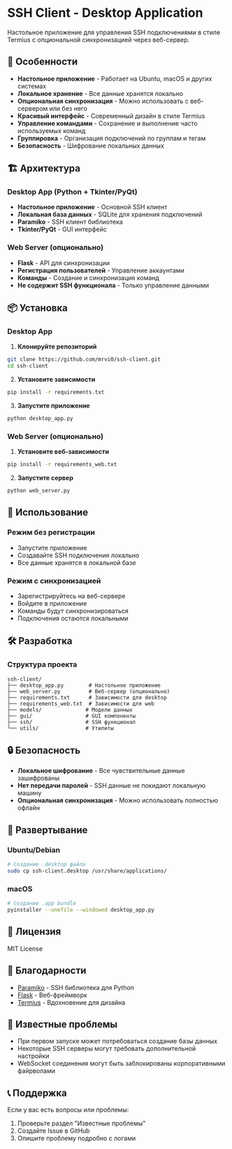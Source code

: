 # SSH Client - Desktop Application

Настольное приложение для управления SSH подключениями в стиле Termius с опциональной синхронизацией через веб-сервер.

## 🚀 Особенности

- **Настольное приложение** - Работает на Ubuntu, macOS и других системах
- **Локальное хранение** - Все данные хранятся локально
- **Опциональная синхронизация** - Можно использовать с веб-сервером или без него
- **Красивый интерфейс** - Современный дизайн в стиле Termius
- **Управление командами** - Сохранение и выполнение часто используемых команд
- **Группировка** - Организация подключений по группам и тегам
- **Безопасность** - Шифрование локальных данных

## 🏗️ Архитектура

### Desktop App (Python + Tkinter/PyQt)
- **Настольное приложение** - Основной SSH клиент
- **Локальная база данных** - SQLite для хранения подключений
- **Paramiko** - SSH клиент библиотека
- **Tkinter/PyQt** - GUI интерфейс

### Web Server (опционально)
- **Flask** - API для синхронизации
- **Регистрация пользователей** - Управление аккаунтами
- **Команды** - Создание и синхронизация команд
- **Не содержит SSH функционала** - Только управление данными

## 📦 Установка

### Desktop App

1. **Клонируйте репозиторий**
```bash
git clone https://github.com/mrvi0/ssh-client.git
cd ssh-client
```

2. **Установите зависимости**
```bash
pip install -r requirements.txt
```

3. **Запустите приложение**
```bash
python desktop_app.py
```

### Web Server (опционально)

1. **Установите веб-зависимости**
```bash
pip install -r requirements_web.txt
```

2. **Запустите сервер**
```bash
python web_server.py
```

## 📱 Использование

### Режим без регистрации
- Запустите приложение
- Создавайте SSH подключения локально
- Все данные хранятся в локальной базе

### Режим с синхронизацией
- Зарегистрируйтесь на веб-сервере
- Войдите в приложение
- Команды будут синхронизироваться
- Подключения остаются локальными

## 🛠️ Разработка

### Структура проекта
```
ssh-client/
├── desktop_app.py        # Настольное приложение
├── web_server.py         # Веб-сервер (опционально)
├── requirements.txt      # Зависимости для desktop
├── requirements_web.txt  # Зависимости для web
├── models/              # Модели данных
├── gui/                 # GUI компоненты
├── ssh/                 # SSH функционал
└── utils/               # Утилиты
```

## 🔒 Безопасность

- **Локальное шифрование** - Все чувствительные данные зашифрованы
- **Нет передачи паролей** - SSH данные не покидают локальную машину
- **Опциональная синхронизация** - Можно использовать полностью офлайн

## 🚀 Развертывание

### Ubuntu/Debian
```bash
# Создание .desktop файла
sudo cp ssh-client.desktop /usr/share/applications/
```

### macOS
```bash
# Создание .app bundle
pyinstaller --onefile --windowed desktop_app.py
```

## 📄 Лицензия

MIT License

## 🙏 Благодарности

- [Paramiko](https://github.com/paramiko/paramiko) - SSH библиотека для Python
- [Flask](https://flask.palletsprojects.com/) - Веб-фреймворк
- [Termius](https://termius.com/) - Вдохновение для дизайна

## 🐛 Известные проблемы

- При первом запуске может потребоваться создание базы данных
- Некоторые SSH серверы могут требовать дополнительной настройки
- WebSocket соединения могут быть заблокированы корпоративными файрволами

## 📞 Поддержка

Если у вас есть вопросы или проблемы:
1. Проверьте раздел "Известные проблемы"
2. Создайте Issue в GitHub
3. Опишите проблему подробно с логами 